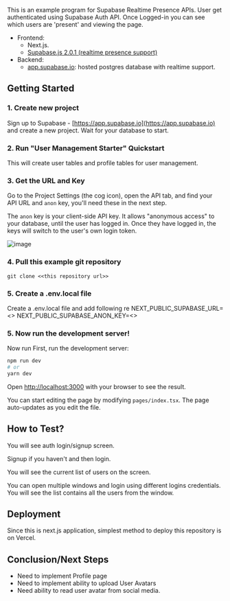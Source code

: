 This is an example program for Supabase Realtime Presence APIs. 
User get authenticated using Supabase Auth API. Once Logged-in you can see which users are 'present' and viewing the page. 

- Frontend:
  - Next.js.
  - [Supabase.js 2.0.1 (realtime presence support)](https://supabase.io/docs/library/getting-started) 
- Backend:
  - [app.supabase.io](https://app.supabase.io/): hosted postgres database with realtime support.



## Getting Started

### 1. Create new project

Sign up to Supabase - [https://app.supabase.io](https://app.supabase.io) and create a new project. Wait for your database to start.

### 2. Run "User Management Starter" Quickstart

This will create user tables and profile tables for user management. 

### 3. Get the URL and Key

Go to the Project Settings (the cog icon), open the API tab, and find your API URL and `anon` key, you'll need these in the next step.

The `anon` key is your client-side API key. It allows "anonymous access" to your database, until the user has logged in. Once they have logged in, the keys will switch to the user's own login token. 

![image](https://user-images.githubusercontent.com/10214025/88916245-528c2680-d298-11ea-8a71-708f93e1ce4f.png)


### 4. Pull this example git repository

 `git clone <<this repository url>> `

### 5. Create a .env.local file

Create a .env.local file and add following re
NEXT_PUBLIC_SUPABASE_URL=<<insert-your-db-url-here>>
NEXT_PUBLIC_SUPABASE_ANON_KEY=<<insert-your-anon-key-here>>

### 5. Now run the development server!
Now run 
First, run the development server:

```bash
npm run dev
# or
yarn dev
```

Open [http://localhost:3000](http://localhost:3000) with your browser to see the result.

You can start editing the page by modifying `pages/index.tsx`. The page auto-updates as you edit the file.


## How to Test?

You will see auth login/signup screen. 

Signup if you haven't and then login. 

You will see the current list of users on the screen.

You can open multiple windows and login using different logins credentials. 
You will see the list contains all the users from the window. 

## Deployment
Since this is next.js application, simplest method to  deploy this repository is on Vercel. 

## Conclusion/Next Steps
  - Need to implement Profile page
  - Need to implement ability to upload User Avatars
  - Need ability to read user avatar from social media.

